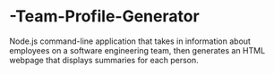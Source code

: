 # -Team-Profile-Generator
Node.js command-line application that takes in information about employees on a software engineering team, then generates an HTML webpage that displays summaries for each person. 

